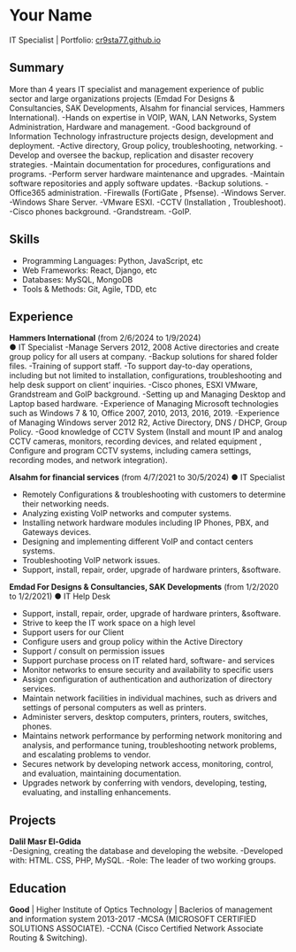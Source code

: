 # Your Name
IT Specialist | Portfolio: [cr9sta77.github.io](https://cr9sta77.github.io)

## Summary
More than 4 years IT specialist and management experience of public sector and large organizations projects
(Emdad For Designs & Consultancies, SAK Developments, Alsahm for financial services, Hammers International).
-Hands on expertise in VOIP, WAN, LAN Networks, System Administration, Hardware and management.
-Good background of Information Technology infrastructure projects design, development and deployment.
-Active directory, Group policy, troubleshooting, networking.
-Develop and oversee the backup, replication and disaster recovery strategies.
-Maintain documentation for procedures, configurations and programs.
-Perform server hardware maintenance and upgrades.
-Maintain software repositories and apply software updates.
-Backup solutions.
-Office365 administration.
-Firewalls (FortiGate , Pfsense).
-Windows Server.
-Windows Share Server.
-VMware ESXI.
-CCTV (Installation , Troubleshoot).
-Cisco phones background.
-Grandstream.
-GoIP.

## Skills
- Programming Languages: Python, JavaScript, etc 
- Web Frameworks: React, Django, etc
- Databases: MySQL, MongoDB
- Tools & Methods: Git, Agile, TDD, etc

## Experience
**Hammers International** (from 2/6/2024 to 1/9/2024)   
● IT Specialist 
-Manage Servers 2012, 2008 Active directories and create group policy for all users at company.
-Backup solutions for shared folder files.
-Training of support staff.
-To support day-to-day operations, including but not limited to installation, configurations,
troubleshooting and help desk support on client’ inquiries.
-Cisco phones, ESXI VMware, Grandstream and GoIP background.
-Setting up and Managing Desktop and Laptop based hardware.
-Experience of Managing Microsoft technologies such as Windows 7 & 10, Office 2007, 2010, 2013,
2016, 2019.
-Experience of Managing Windows server 2012 R2, Active Directory, DNS / DHCP, Group Policy.
-Good knowledge of CCTV System (Install and mount IP and analog CCTV cameras, monitors,
recording devices, and related equipment , Configure and program CCTV systems, including
camera settings, recording modes, and network integration). 

**Alsahm for financial services** (from 4/7/2021 to 30/5/2024)
● IT Specialist 
- Remotely Configurations & troubleshooting with customers to determine their networking needs.
- Analyzing existing VoIP networks and computer systems.
- Installing network hardware modules including IP Phones, PBX, and Gateways devices.
- Designing and implementing different VoIP and contact centers systems.
- Troubleshooting VoIP network issues.
- Support, install, repair, order, upgrade of hardware printers, &software.

**Emdad For Designs & Consultancies, SAK Developments** (from 1/2/2020 to 1/2/2021)
● IT Help Desk
- Support, install, repair, order, upgrade of hardware printers, &software.
- Strive to keep the IT work space on a high level
- Support users for our Client
- Configure users and group policy within the Active Directory
- Support / consult on permission issues
- Support purchase process on IT related hard, software- and services
- Monitor networks to ensure security and availability to specific users
- Assign configuration of authentication and authorization of directory services.
- Maintain network facilities in individual machines, such as drivers and settings of personal
computers as well as printers.
- Administer servers, desktop computers, printers, routers, switches, phones.
- Maintains network performance by performing network monitoring and analysis, and
performance tuning, troubleshooting network problems, and escalating problems to vendor.
- Secures network by developing network access, monitoring, control, and evaluation, maintaining
documentation.
- Upgrades network by conferring with vendors, developing, testing, evaluating, and installing
enhancements.

## Projects
**Dalil Masr El-Gdida**  
-Designing, creating the database and developing the website.
-Developed with: HTML. CSS, PHP, MySQL.
-Role: The leader of two working groups. 

## Education
**Good** | Higher Institute of Optics Technology | Baclerios of management and information system 2013-2017
-MCSA (MICROSOFT CERTIFIED SOLUTIONS ASSOCIATE).
-CCNA (Cisco Certified Network Associate Routing & Switching).

